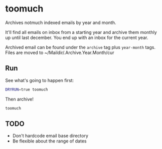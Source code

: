 # toomuch

Archives notmuch indexed emails by year and month.

It'll find all emails on inbox from a starting year and archive them
monthly up until last december.  You end up with an inbox for the
current year.

Archived email can be found under the `archive` tag plus `year-month`
tags.  Files are moved to ~/Maildir/.Archive.Year.Month/cur

## Run

See what's going to happen first:

```bash
DRYRUN=true toomuch
```

Then archive!

```bash
toomuch
```

## TODO

* Don't hardcode email base directory
* Be flexible about the range of dates

